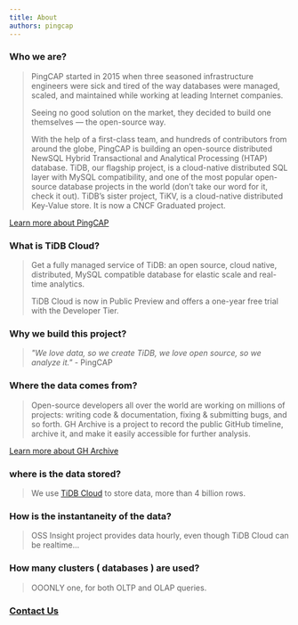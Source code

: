 ```yaml
---
title: About
authors: pingcap
---
```



### Who we are?

> PingCAP started in 2015 when three seasoned infrastructure engineers were sick and tired of the way databases were managed, scaled, and maintained while working at leading Internet companies.
> 
> Seeing no good solution on the market, they decided to build one themselves — the open-source way.
> 
> With the help of a first-class team, and hundreds of contributors from around the globe, PingCAP is building an open-source distributed NewSQL Hybrid Transactional and Analytical Processing (HTAP) database. TiDB, our flagship project, is a cloud-native distributed SQL layer with MySQL compatibility, and one of the most popular open-source database projects in the world (don’t take our word for it, check it out). TiDB’s sister project, TiKV, is a cloud-native distributed Key-Value store. It is now a CNCF Graduated project.


[Learn more about PingCAP](https://pingcap.com/about-us/)

### What is TiDB Cloud?

> Get a fully managed service of TiDB: an open source, cloud native, distributed, MySQL compatible database for elastic scale and real-time analytics.
>
> TiDB Cloud is now in Public Preview and offers a one-year free trial with the Developer Tier.

### Why we build this project?

> _"We love data, so we create TiDB, we love open source, so we analyze it."_ - PingCAP

### Where the data comes from?

> Open-source developers all over the world are working on millions of projects: writing code & documentation, fixing & submitting bugs, and so forth. GH Archive is a project to record the public GitHub timeline, archive it, and make it easily accessible for further analysis.

[Learn more about GH Archive](http://www.gharchive.org/)

### where is the data stored?

> We use [TiDB Cloud](https://tidbcloud.com) to store data, more than 4 billion rows.

### How is the instantaneity of the data?

> OSS Insight project provides data hourly, even though TiDB Cloud can be realtime...

### How many clusters ( databases ) are used?

> OOONLY one, for both OLTP and OLAP queries.


### [Contact Us](https://pingcap.com/contact-us/)
